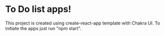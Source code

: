 # To Do list apps!

This project is created using create-react-app template with Chakra UI.
To initiate the apps just run "npm start".
